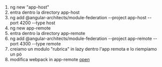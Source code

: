 1. ng new "app-host"
2. entra dentro la directory app-host
3. ng add @angular-architects/module-federation --project app-host --port 4200 --type host
4. ng new app-remote
5. entra dentro la directory app-remote
6. ng add @angular-architects/module-federation --project app-remote --port 4300 --type remote
7. creiamo un modulo "rubrica" in lazy dentro l'app remota e lo riempiamo un pò
7. modifica webpack in app-remote [open](./app-remote/webpack.config.js)